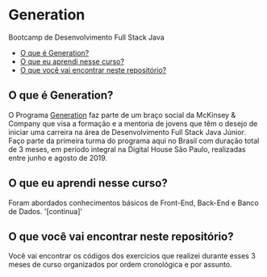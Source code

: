 # Generation
Bootcamp de Desenvolvimento Full Stack Java

* [O que é Generation?](#o-que-é-generation)
* [O que eu aprendi nesse curso?](#o-que-eu-aprendi-nesse-curso)
* [O que você vai encontrar neste repositório?](#o-que-você-vai-encontrar-neste-repositório)

## O que é Generation?
O Programa [Generation](https://brazil.generation.org/) faz parte de um braço social da McKinsey & Company que visa a formação e a mentoria de jovens que têm o desejo de iniciar uma carreira na área de Desenvolvimento Full Stack Java Júnior. Faço parte da primeira turma do programa aqui no Brasil com duração total de 3 meses, em período integral na Digital House São Paulo, realizadas entre junho e agosto de 2019. 

## O que eu aprendi nesse curso?
Foram abordados conhecimentos básicos de Front-End, Back-End e Banco de Dados. '[continua]'

## O que você vai encontrar neste repositório?
Você vai encontrar os códigos dos exercícios que realizei durante esses 3 meses de curso organizados por ordem cronológica e por assunto. 

